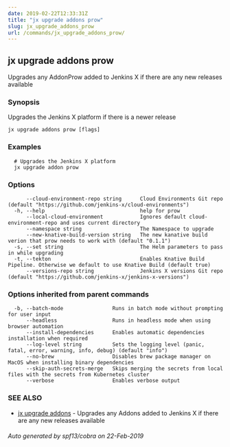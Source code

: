 ```yaml
---
date: 2019-02-22T12:33:31Z
title: "jx upgrade addons prow"
slug: jx_upgrade_addons_prow
url: /commands/jx_upgrade_addons_prow/
---
```

## jx upgrade addons prow

Upgrades any AddonProw added to Jenkins X if there are any new releases available

### Synopsis

Upgrades the Jenkins X platform if there is a newer release

```
jx upgrade addons prow [flags]
```

### Examples

```
  # Upgrades the Jenkins X platform
  jx upgrade addon prow
```

### Options

```
      --cloud-environment-repo string      Cloud Environments Git repo (default "https://github.com/jenkins-x/cloud-environments")
  -h, --help                               help for prow
      --local-cloud-environment            Ignores default cloud-environment-repo and uses current directory 
      --namespace string                   The Namespace to upgrade
      --new-knative-build-version string   The new kanative build verion that prow needs to work with (default "0.1.1")
  -s, --set string                         The Helm parameters to pass in while upgrading
  -t, --tekton                             Enables Knative Build Pipeline. Otherwise we default to use Knative Build (default true)
      --versions-repo string               Jenkins X versions Git repo (default "https://github.com/jenkins-x/jenkins-x-versions")
```

### Options inherited from parent commands

```
  -b, --batch-mode                Runs in batch mode without prompting for user input
      --headless                  Runs in headless mode when using browser automation
      --install-dependencies      Enables automatic dependencies installation when required
      --log-level string          Sets the logging level (panic, fatal, error, warning, info, debug) (default "info")
      --no-brew                   Disables brew package manager on MacOS when installing binary dependencies
      --skip-auth-secrets-merge   Skips merging the secrets from local files with the secrets from Kubernetes cluster
      --verbose                   Enables verbose output
```

### SEE ALSO

* [jx upgrade addons](/commands/jx_upgrade_addons/)	 - Upgrades any Addons added to Jenkins X if there are any new releases available

###### Auto generated by spf13/cobra on 22-Feb-2019
